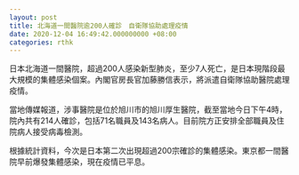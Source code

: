 ```yaml
---
layout: post
title: 北海道一間醫院逾200人確診　自衛隊協助處理疫情
date: 2020-12-04 16:49:42.000000000 +08:00
categories: rthk
---
```


日本北海道一間醫院，超過200人感染新型肺炎，至少7人死亡，是日本現階段最大規模的集體感染個案。內閣官房長官加藤勝信表示，將派遣自衛隊協助醫院處理疫情。

當地傳媒報道，涉事醫院是位於旭川市的旭川厚生醫院，截至當地今日下午4時，院內共有214人確診，包括71名職員及143名病人。目前院方正安排全部職員及住院病人接受病毒檢測。

根據統計資料，今次是日本第二次出現超過200宗確診的集體感染。東京都一間醫院早前爆發集體感染，現在疫情已平息。
